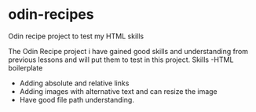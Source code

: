 # odin-recipes
Odin recipe project to test my HTML skills

The Odin Recipe project
i have gained good skills and understanding from previous lessons and will put them to test in this project.
Skills 
-HTML boilerplate
- Adding absolute and relative links
- Adding images with alternative text and can resize the image
- Have good file path understanding.